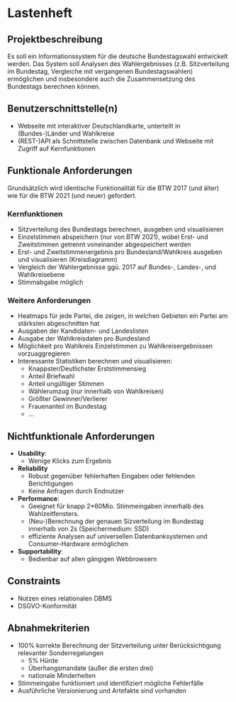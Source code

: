# Lastenheft
## Projektbeschreibung
Es soll ein Informationssystem für die deutsche Bundestagswahl entwickelt werden. Das System soll Analysen des Wahlergebnisses (z.B. Sitzverteilung im Bundestag, Vergleiche mit vergangenen Bundestagswahlen) ermöglichen und insbesondere auch die Zusammensetzung des Bundestags berechnen können.

## Benutzerschnittstelle(n)
- Webseite mit interaktiver Deutschlandkarte, unterteilt in (Bundes-)Länder und Wahlkreise
- (REST-)API als Schnittstelle zwischen Datenbank und Webseite mit Zugriff auf Kernfunktionen 
    
## Funktionale Anforderungen
Grundsätzlich wird identische Funktionalität für die BTW 2017 (und älter) wie für die BTW 2021 (und neuer) gefordert.
### Kernfunktionen
- Sitzverteilung des Bundestags berechnen, ausgeben und visualisieren
- Einzelstimmen abspeichern (nur von BTW 2021), wobei Erst- und Zweitstimmen getrennt voneinander abgespeichert werden
- Erst- und Zweitstimmenergebnis pro Bundesland/Wahlkreis ausgeben und visualisieren (Kreisdiagramm)
- Vergleich der Wahlergebnisse ggü. 2017 auf Bundes-, Landes-, und Wahlkreisebene
- Stimmabgabe möglich
### Weitere Anforderungen
- Heatmaps für jede Partei, die zeigen, in welchen Gebieten ein Partei am stärksten abgeschnitten hat
- Ausgaben der Kandidaten- und Landeslisten
- Ausgabe der Wahlkreisdaten pro Bundesland
- Möglichkeit pro Wahlkreis Einzelstimmen zu Wahlkreisergebnissen vorzuaggregieren
- Interessante Statistiken berechnen und visualisieren:
	- Knappster/Deutlichster Erststimmensieg
	- Anteil Briefwahl
	- Anteil ungültiger Stimmen
	- Wählerumzug (nur innerhalb von Wahlkreisen)
	- Größter Gewinner/Verlierer
	- Frauenanteil im Bundestag
	- ...
## Nichtfunktionale Anforderungen
- **Usability**:
	- Wenige Klicks zum Ergebnis
- **Reliability**
	- Robust gegenüber fehlerhaften Eingaben oder fehlenden Berichtigungen
	- Keine Anfragen durch Endnutzer
- **Performance**:
	- Geeignet für knapp 2*60Mio. Stimmeingaben innerhalb des Wahlzeitfensters.
	- (Neu-)Berechnung der genauen Sizverteilung im Bundestag innerhalb von 2s (Speichermedium: SSD)
	- effiziente Analysen auf universellen Datenbanksystemen und Consumer-Hardware ermöglichen
- **Supportability**:
	- Bedienbar auf allen gängigen Webbrowsern

## Constraints
- Nutzen eines relationalen DBMS
- DSGVO-Konformität

## Abnahmekriterien
- 100% korrekte Berechnung der Sitzverteilung unter Berücksichtigung relevanter Sonderregelungen
  - 5% Hürde
  - Überhangsmandate (außer die ersten drei)
  - nationale Minderheiten
- Stimmeingabe funktioniert und identifiziert mögliche Fehlerfälle
- Ausführliche Versionierung und Artefakte sind vorhanden
